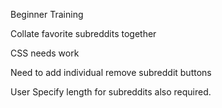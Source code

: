 Beginner Training

Collate favorite subreddits together

CSS needs work

Need to add individual remove subreddit buttons

User Specify length for subreddits also required.
